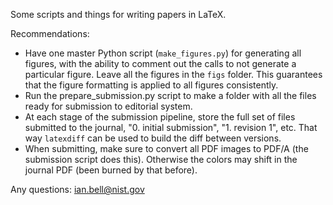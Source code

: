 Some scripts and things for writing papers in LaTeX.

Recommendations:

* Have one master Python script (``make_figures.py``) for generating all figures, with the ability to comment out the calls to not generate a particular figure. Leave all the figures in the ``figs`` folder.  This guarantees that the figure formatting is applied to all figures consistently.
* Run the prepare_submission.py script to make a folder with all the files ready for submission to editorial system.
* At each stage of the submission pipeline, store the full set of files submitted to the journal, "0. initial submission", "1. revision 1", etc.  That way ``latexdiff`` can be used to build the diff between versions.
* When submitting, make sure to convert all PDF images to PDF/A (the submission script does this).  Otherwise the colors may shift in the journal PDF (been burned by that before).

Any questions: ian.bell@nist.gov